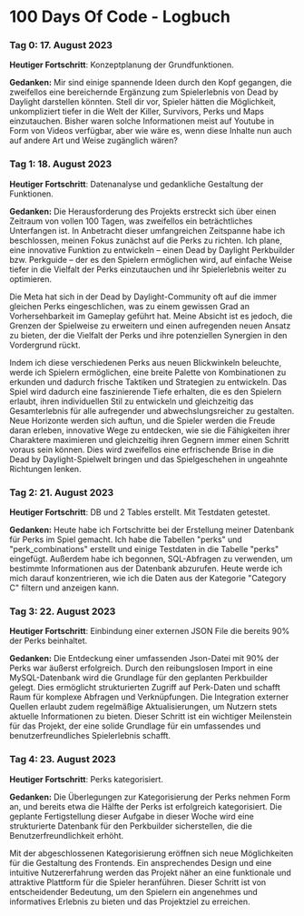 # 100 Days Of Code - Logbuch

### Tag 0: 17. August 2023 

**Heutiger Fortschritt**: Konzeptplanung der Grundfunktionen.

**Gedanken:** Mir sind einige spannende Ideen durch den Kopf gegangen, die zweifellos eine bereichernde Ergänzung zum Spielerlebnis von Dead by Daylight darstellen könnten. Stell dir vor, Spieler hätten die Möglichkeit, unkompliziert tiefer in die Welt der Killer, Survivors, Perks und Maps einzutauchen. Bisher waren solche Informationen meist auf Youtube in Form von Videos verfügbar, aber wie wäre es, wenn diese Inhalte nun auch auf andere Art und Weise zugänglich wären?


### Tag 1: 18. August 2023

**Heutiger Fortschritt**: Datenanalyse und gedankliche Gestaltung der Funktionen.

**Gedanken:** Die Herausforderung des Projekts erstreckt sich über einen Zeitraum von vollen 100 Tagen, was zweifellos ein beträchtliches Unterfangen ist. In Anbetracht dieser umfangreichen Zeitspanne habe ich beschlossen, meinen Fokus zunächst auf die Perks zu richten. Ich plane, eine innovative Funktion zu entwickeln – einen Dead by Daylight Perkbuilder bzw. Perkguide – der es den Spielern ermöglichen wird, auf einfache Weise tiefer in die Vielfalt der Perks einzutauchen und ihr Spielerlebnis weiter zu optimieren.

Die Meta hat sich in der Dead by Daylight-Community oft auf die immer gleichen Perks eingeschlichen, was zu einem gewissen Grad an Vorhersehbarkeit im Gameplay geführt hat. Meine Absicht ist es jedoch, die Grenzen der Spielweise zu erweitern und einen aufregenden neuen Ansatz zu bieten, der die Vielfalt der Perks und ihre potenziellen Synergien in den Vordergrund rückt.

Indem ich diese verschiedenen Perks aus neuen Blickwinkeln beleuchte, werde ich Spielern ermöglichen, eine breite Palette von Kombinationen zu erkunden und dadurch frische Taktiken und Strategien zu entwickeln. Das Spiel wird dadurch eine faszinierende Tiefe erhalten, die es den Spielern erlaubt, ihren individuellen Stil zu entwickeln und gleichzeitig das Gesamterlebnis für alle aufregender und abwechslungsreicher zu gestalten. Neue Horizonte werden sich auftun, und die Spieler werden die Freude daran erleben, innovative Wege zu entdecken, wie sie die Fähigkeiten ihrer Charaktere maximieren und gleichzeitig ihren Gegnern immer einen Schritt voraus sein können. Dies wird zweifellos eine erfrischende Brise in die Dead by Daylight-Spielwelt bringen und das Spielgeschehen in ungeahnte Richtungen lenken.


### Tag 2: 21. August 2023 

**Heutiger Fortschritt**: DB und 2 Tables erstellt. Mit Testdaten getestet.

**Gedanken:** Heute habe ich Fortschritte bei der Erstellung meiner Datenbank für Perks im Spiel gemacht. Ich habe die Tabellen "perks" und "perk_combinations" erstellt und einige Testdaten in die Tabelle "perks" eingefügt. Außerdem habe ich begonnen, SQL-Abfragen zu verwenden, um bestimmte Informationen aus der Datenbank abzurufen. Heute werde ich mich darauf konzentrieren, wie ich die Daten aus der Kategorie "Category C" filtern und anzeigen kann.


### Tag 3: 22. August 2023 

**Heutiger Fortschritt**: Einbindung einer externen JSON File die bereits 90% der Perks beinhaltet.

**Gedanken:** Die Entdeckung einer umfassenden Json-Datei mit 90% der Perks war äußerst erfolgreich. Durch den reibungslosen Import in eine MySQL-Datenbank wird die Grundlage für den geplanten Perkbuilder gelegt. Dies ermöglicht strukturierten Zugriff auf Perk-Daten und schafft Raum für komplexe Abfragen und Verknüpfungen. Die Integration externer Quellen erlaubt zudem regelmäßige Aktualisierungen, um Nutzern stets aktuelle Informationen zu bieten. Dieser Schritt ist ein wichtiger Meilenstein für das Projekt, der eine solide Grundlage für ein umfassendes und benutzerfreundliches Spielerlebnis schafft.


### Tag 4: 23. August 2023 

**Heutiger Fortschritt**: Perks kategorisiert.

**Gedanken:** Die Überlegungen zur Kategorisierung der Perks nehmen Form an, und bereits etwa die Hälfte der Perks ist erfolgreich kategorisiert. Die geplante Fertigstellung dieser Aufgabe in dieser Woche wird eine strukturierte Datenbank für den Perkbuilder sicherstellen, die die Benutzerfreundlichkeit erhöht.

Mit der abgeschlossenen Kategorisierung eröffnen sich neue Möglichkeiten für die Gestaltung des Frontends. Ein ansprechendes Design und eine intuitive Nutzererfahrung werden das Projekt näher an eine funktionale und attraktive Plattform für die Spieler heranführen. Dieser Schritt ist von entscheidender Bedeutung, um den Spielern ein angenehmes und informatives Erlebnis zu bieten und das Projektziel zu erreichen.
